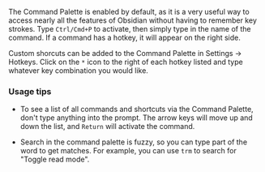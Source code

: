 The Command Palette is enabled by default, as it is a very useful way to access nearly all the features of Obsidian without having to remember key strokes. Type `Ctrl/Cmd+P` to activate, then simply type in the name of the command. If a command has a hotkey, it will appear on the right side.

Custom shorcuts can be added to the Command Palette in Settings -> Hotkeys. Click on the `*` icon to the right of each hotkey listed and type whatever key combination you would like.

### Usage tips

- To see a list of all commands and shortcuts via the Command Palette, don't type anything into the prompt. The arrow keys will move up and down the list, and `Return` will activate the command. 

- Search in the command palette is fuzzy, so you can type part of the word to get matches. For example, you can use `trm` to search for "Toggle read mode".

